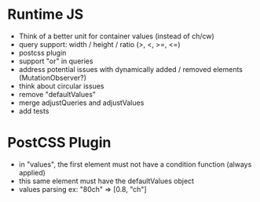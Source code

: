 
# Runtime JS

- Think of a better unit for container values (instead of ch/cw)
- query support: width / height / ratio (>, <, >=, <=)
- postcss plugin
- support "or" in queries
- address potential issues with dynamically added / removed elements (MutationObserver?)
- think about circular issues
- remove "defaultValues"
- merge adjustQueries and adjustValues
- add tests

# PostCSS Plugin
- in "values", the first element must not have a condition function (always applied)
- this same element must have the defaultValues object
- values parsing ex: "80ch" => [0.8, "ch"]
